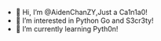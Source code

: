 - 👋 Hi, I’m @AidenChanZY,Just a Ca1n1a0!
- 👀 I’m interested in Python Go and S3cr3ty!
- 🌱 I’m currently learning Pyth0n!


<!---
AidenChanZY/AidenChanZY is a ✨ special ✨ repository because its `README.md` (this file) appears on your GitHub profile.
You can click the Preview link to take a look at your changes.
--->

